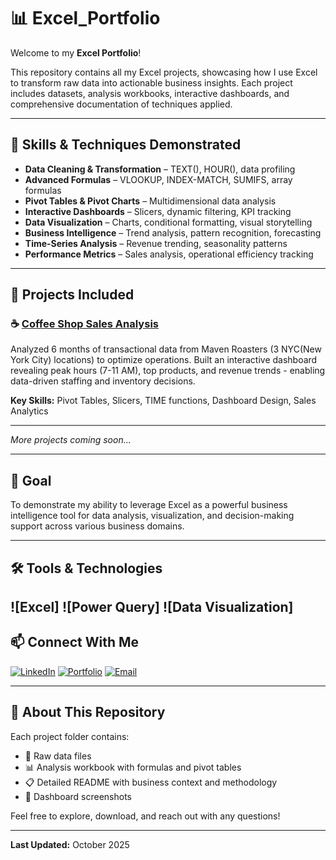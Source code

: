 # 📊 Excel_Portfolio

Welcome to my **Excel Portfolio**!

This repository contains all my Excel projects, showcasing how I use Excel to transform raw data into actionable business insights. Each project includes datasets, analysis workbooks, interactive dashboards, and comprehensive documentation of techniques applied.

---

## 🔑 Skills & Techniques Demonstrated

* **Data Cleaning & Transformation** – TEXT(), HOUR(), data profiling
* **Advanced Formulas** – VLOOKUP, INDEX-MATCH, SUMIFS, array formulas
* **Pivot Tables & Pivot Charts** – Multidimensional data analysis
* **Interactive Dashboards** – Slicers, dynamic filtering, KPI tracking
* **Data Visualization** – Charts, conditional formatting, visual storytelling
* **Business Intelligence** – Trend analysis, pattern recognition, forecasting
* **Time-Series Analysis** – Revenue trending, seasonality patterns
* **Performance Metrics** – Sales analysis, operational efficiency tracking

---

## 📂 Projects Included

### ☕ [Coffee Shop Sales Analysis](./Coffee-Shop-Sales-Analysis)
Analyzed 6 months of transactional data from Maven Roasters (3 NYC(New York City) locations) to optimize operations. Built an interactive dashboard revealing peak hours (7-11 AM), top products, and revenue trends - enabling data-driven staffing and inventory decisions.

**Key Skills:** Pivot Tables, Slicers, TIME functions, Dashboard Design, Sales Analytics

---

*More projects coming soon...*

---

## 🎯 Goal

To demonstrate my ability to leverage Excel as a powerful business intelligence tool for data analysis, visualization, and decision-making support across various business domains.

---

## 🛠️ Tools & Technologies

![Excel]
![Power Query]
![Data Visualization]
---

## 📫 Connect With Me

[![LinkedIn](https://img.shields.io/badge/LinkedIn-0077B5?style=for-the-badge&logo=linkedin&logoColor=white)](https://osinusiayodeji.github.io/AyodejiOsinusi1.github.io/)
[![Portfolio](https://img.shields.io/badge/Portfolio-000000?style=for-the-badge&logo=About.me&logoColor=white)](your-portfolio-url)
[![Email](https://img.shields.io/badge/Email-D14836?style=for-the-badge&logo=gmail&logoColor=white)](mailto:your-email)

---

## 📝 About This Repository

Each project folder contains:
- 📁 Raw data files
- 📊 Analysis workbook with formulas and pivot tables
- 📋 Detailed README with business context and methodology
- 📸 Dashboard screenshots

Feel free to explore, download, and reach out with any questions!

---

**Last Updated:** October 2025
